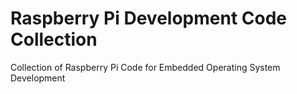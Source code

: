 # Raspberry Pi Development Code Collection
Collection of Raspberry Pi Code for Embedded Operating System Development
